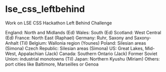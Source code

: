 # lse_css_leftbehind
Work on LSE CSS Hackathon Left Behind Challenge

England: North and Midlands (Ed)
Wales: South (Ed)
Scotland: West Central (Ed)
France: North East (Raphael)
Germany: Ruhr, Saxony and Saxony-Anhalt (Til)
Belgium: Wallonia region (Younes)
Poland: Silesian areas (Simona)
Czech Republic: Silesian areas (Simona)
US: Great Lakes, Mid-West, Appalachian (Jack)
Canada: Southern Ontario (Jack)
Former Soviet Union: industrial monotowns (Til)
Japan: Northern Kyushu (Miriam)
Others: port cities like Baltimore, Marseilles or Genoa
